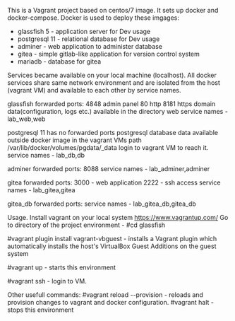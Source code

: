 This is a Vagrant project based on centos/7 image.
It sets up docker and docker-compose.
Docker is used to deploy these imgages:
- glassfish 5 - application server for Dev usage
- postgresql 11 - relational database for Dev usage
- adminer - web application to administer database
- gitea - simple gitlab-like application for version control system
- mariadb - database for gitea

Services became available on your local machine (localhost). All docker services share same network environment and are isolated from the host (vagrant VM) 
and available to each other by service names.

glassfish 
forwarded ports: 
4848 admin panel
80 http
8181 https
domain data(configuration, logs etc.) available in the directory web
service names - lab_web,web

postgresql 11
has no forwarded ports
postgresql database data available outside docker image in the vagrant VMs path 
/var/lib/docker/volumes/pgdata/_data
login to vagrant VM to reach it.
service names - lab_db,db

adminer
forwarded ports:
8088
service names - lab_adminer,adminer

gitea
forwarded ports:
3000 - web application
2222 - ssh access
service names - lab_gitea,gitea

gitea_db
forwarded ports:
service names - lab_gitea_db,gitea_db

Usage.
Install vagrant on your local system https://www.vagrantup.com/
Go to directory of the project environment - 
#cd glassfish

#vagrant plugin install vagrant-vbguest - installs a Vagrant plugin which automatically installs the host's VirtualBox Guest Additions on the guest system 

#vagrant up - starts this environment

#vagrant ssh - login to VM.

Other usefull commands:
#vagrant reload --provision - reloads and provision changes to vagrant and docker configuration.
#vagrant halt - stops this environment
